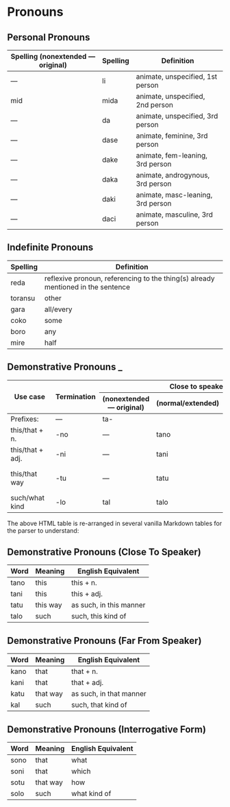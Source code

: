 # Pronouns

## Personal Pronouns

| Spelling (nonextended — original) | Spelling | Definition |
|-----------------------------------|----------|------------|
| — | li | animate, unspecified, 1st person |
| mid | mida | animate, unspecified, 2nd person |
| — | da | animate, unspecified, 3rd person |
| — | dase | animate, feminine, 3rd person |
| — | dake | animate, fem-leaning, 3rd person |
| — | daka | animate, androgynous, 3rd person |
| — | daki | animate, masc-leaning, 3rd person |
| — | daci | animate, masculine, 3rd person |

## Indefinite Pronouns

| Spelling | Definition |
|----------|------------|
| reda | reflexive pronoun, referencing to the thing(s) already mentioned in the sentence |
| toransu | other |
| gara | all/every |
| coko | some |
| boro | any |
| mire | half |

## Demonstrative Pronouns \_

<table>

  <thead>
    <tr>
      <th rowspan="2"">&nbsp;&nbsp;Use&nbsp;case&nbsp;&nbsp;</th>
      <th rowspan="2">Termination</th>
      <th colspan="3">Close to speaker </th>
      <th colspan="3">Far from speaker </th>
      <th colspan="3">Interrogative form </th>
    </tr>
    <tr>
      <th>(nonextended — original)</th>
      <th>(normal/extended)</th>
      <th>(english&nbsp;equivalent)</th>
      <th>(nonextended — original)</th>
      <th>(normal/extended)</th>
      <th>(english&nbsp;equivalent)</th>
      <th>(nonextended — original)</th>
      <th>(normal/extended)</th>
      <th>(english&nbsp;equivalent)</th>
    </tr>
  </thead>

  <tbody>
    <tr>
      <td>Prefixes:</td>
      <td>—</td>
      <td colspan="3">ta-</td>
      <td colspan="3">ka-</td>
      <td colspan="3">so-</td>
    </tr>
    <tr>
      <td>this/that + n.</td>
      <td>-no</td>
      <td>—</td>
      <td>tano</td>
      <td>this + n.</td>
      <td>—</td>
      <td>kano</td>
      <td>that + n.</td>
      <td>—</td>
      <td>sono</td>
      <td>what</td>
    </tr>
    <tr>
      <td>this/that + adj.</td>
      <td>-ni</td>
      <td>—</td>
      <td>tani</td>
      <td>this + adj.</td>
      <td>—</td>
      <td>kani</td>
      <td>that + adj.</td>
      <td>—</td>
      <td>soni</td>
      <td>which</td>
    </tr>
    <tr>
      <td>this/that way</td>
      <td>-tu</td>
      <td>—</td>
      <td>tatu</td>
      <td>as such, so ("this way", "in this manner")</td>
      <td>—</td>
      <td>katu</td>
      <td>as such, so ("that way", "in that manner")</td>
      <td>—</td>
      <td>sotu</td>
      <td>how ("which way", "in which manner")</td>
    </tr>
    <tr>
      <td>such/what kind</td>
      <td>-lo</td>
      <td>tal</td>
      <td>talo</td>
      <td>such ("this kind of")</td>
      <td>kal</td>
      <td>kalo</td>
      <td>such ("that kind of")</td>
      <td>sol</td>
      <td>solo</td>
      <td>("what kind of")</td>
    </tr>
  </tbody>

</table>

The above HTML table is re-arranged in several vanilla Markdown tables for the parser to understand:

## Demonstrative Pronouns (Close To Speaker)

| Word | Meaning | English Equivalent |
| ---- | ------- | ------------------ |
| tano | this | this + n. |
| tani | this | this + adj. |
| tatu | this way | as such, in this manner |
| talo | such | such, this kind of |

## Demonstrative Pronouns (Far From Speaker)

| Word | Meaning | English Equivalent |
| ---- | ------- | ------------------ |
| kano | that | that + n. |
| kani | that | that + adj. |
| katu | that way | as such, in that manner |
| kal | such | such, that kind of |

## Demonstrative Pronouns (Interrogative Form)

| Word | Meaning | English Equivalent |
| ---- | ------- | ------------------ |
| sono | that | what |
| soni | that | which |
| sotu | that way | how |
| solo | such | what kind of |

